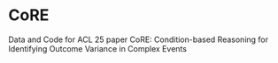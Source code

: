 # CoRE
Data and Code for ACL 25 paper CoRE: Condition-based Reasoning for Identifying Outcome Variance in Complex Events
